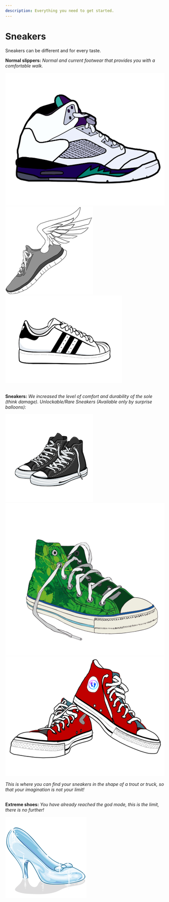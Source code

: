 ```yaml
---
description: Everything you need to get started.
---
```


# Sneakers

Sneakers can be different and for every taste.

**Normal slippers:** _Normal and current footwear that provides you with a comfortable walk._&#x20;

![](../../.gitbook/assets/z4.png) ![](../../.gitbook/assets/z12.png) ![](<../../.gitbook/assets/z10 (1).png>)

##

**Sneakers:** _We increased the level of comfort and durability of the sole (think damage). Unlockable/Rare Sneakers (Available only by surprise balloons):_&#x20;

![](../../.gitbook/assets/z14.png) ![](../../.gitbook/assets/z1.png) ![](../../.gitbook/assets/z15.png)

_This is where you can find your sneakers in the shape of a trout or truck, so that your imagination is not your limit!_

##

**Extreme shoes:** _You have already reached the god mode, this is the limit, there is no further!_

![](<../../.gitbook/assets/z6b (1).png>)
